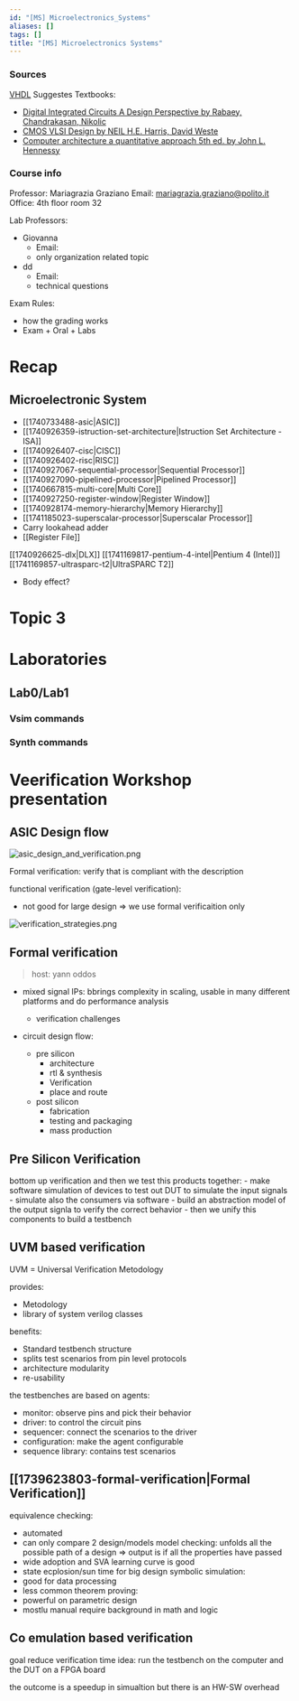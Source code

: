 ```yaml
---
id: "[MS] Microelectronics_Systems"
aliases: []
tags: []
title: "[MS] Microelectronics Systems"
---
```


### Sources

[VHDL](http://yang.zone/podongii_X2/html/technote/TOOL/MANUAL/21i_doc/data/fndtn/vhd/vhd10_3.htm)
Suggestes Textbooks:

- [Digital Integrated Circuits A Design Perspective by Rabaey, Chandrakasan, Nikolic](https://openlibrary.org/works/OL26437434W/Digital_Integrated_Circuits?edition=key%3A/books/OL35720852M)
- [CMOS VLSI Design by NEIL H.E. Harris, David Weste](https://openlibrary.org/works/OL9402217W/CMOS_VLSI_DESIGN?edition=key%3A/books/OL10460377M)
- [Computer architecture a quantitative approach 5th ed. by John L. Hennessy](https://openlibrary.org/works/OL16184111W/Computer_architecture?edition=key%3A/books/OL25060968M)

### Course info

Professor: Mariagrazia Graziano
Email: [mariagrazia.graziano@polito.it](mailto::mariagrazia.graziano@polito.it)
Office: 4th floor room 32

Lab Professors:

- Giovanna
  - Email:
  - only organization related topic
- dd
  - Email:
  - technical questions

Exam Rules:

- how the grading works
- Exam + Oral + Labs

# Recap

## Microelectronic System

- [[1740733488-asic|ASIC]]
- [[1740926359-istruction-set-architecture|Istruction Set Architecture - ISA]]
- [[1740926407-cisc|CISC]]
- [[1740926402-risc|RISC]]
- [[1740927067-sequential-processor|Sequential Processor]]
- [[1740927090-pipelined-processor|Pipelined Processor]]
- [[1740667815-multi-core|Multi Core]]
- [[1740927250-register-window|Register Window]]
- [[1740928174-memory-hierarchy|Memory Hierarchy]]
- [[1741185023-superscalar-processor|Superscalar Processor]]
- Carry lookahead adder
- [[Register File]]

[[1740926625-dlx|DLX]]
[[1741169817-pentium-4-intel|Pentium 4 (Intel)]]
[[1741169857-ultrasparc-t2|UltraSPARC T2]]

- Body effect?

# Topic 3

# Laboratories

## Lab0/Lab1

### Vsim commands

### Synth commands

# Veerification Workshop presentation

## ASIC Design flow

![asic_design_and_verification.png](asic_design_and_verification.png)

Formal verification: verify that is compliant with the description

functional verification (gate-level verification):

- not good for large design => we use formal verificaition only

![verification_strategies.png](verification_strategies.png)

## Formal verification

> host: yann oddos

- mixed signal IPs: bbrings complexity in scaling, usable in many different platforms and  do performance analysis
  - verification challenges

- circuit design flow:
  - pre silicon
    - architecture
    - rtl & synthesis
    - Verification
    - place and route
  - post silicon
    - fabrication
    - testing and packaging
    - mass production

## Pre Silicon Verification

bottom up verification and then we test this products together:
    - make software simulation of devices to test out DUT to simulate the input signals
    - simulate also the consumers via software
    - build an abstraction model of the output signla to verify the correct behavior
    - then we unify this components to build a testbench

## UVM  based verification

UVM = Universal Verification Metodology

provides:

- Metodology
- library of system verilog classes

benefits:

- Standard testbench structure
- splits test scenarios from pin level protocols
- architecture modularity
- re-usability

the testbenches are based on agents:

- monitor: observe pins and pick their behavior
- driver: to control the circuit pins
- sequencer: connect the scenarios to the driver
- configuration: make the agent configurable
- sequence library: contains test scenarios

## [[1739623803-formal-verification|Formal Verification]]

equivalence checking:

- automated
- can only compare 2 design/models
model checking: unfolds all the possible path of a design => output is if all the properties have passed
- wide adoption and SVA learning curve is good
- state ecplosion/sun time for big design
symbolic simulation:
- good for data processing
- less common
theorem proving:
- powerful on parametric design
- mostlu manual require background in math and logic

## Co emulation  based verification

goal reduce verification time
idea: run the testbench on the computer and the DUT on a FPGA board

the outcome is a speedup in simualtion but there is an HW-SW overhead

